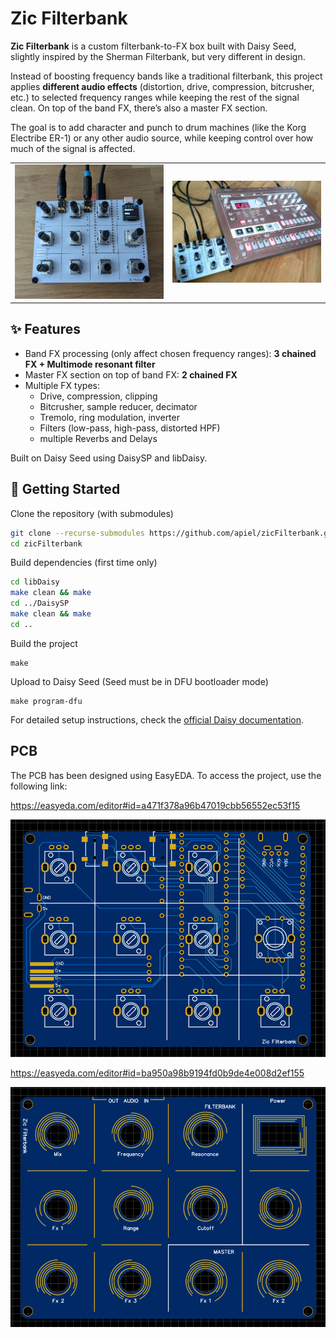 # Zic Filterbank

**Zic Filterbank** is a custom filterbank-to-FX box built with Daisy Seed, slightly inspired by the Sherman Filterbank, but very different in design.

Instead of boosting frequency bands like a traditional filterbank, this project applies **different audio effects** (distortion, drive, compression, bitcrusher, etc.) to selected frequency ranges while keeping the rest of the signal clean. On top of the band FX, there’s also a master FX section.

The goal is to add character and punch to drum machines (like the Korg Electribe ER-1) or any other audio source, while keeping control over how much of the signal is affected.

<table>
<tr>
<td>
<img src='https://github.com/apiel/zicFilterbank/blob/main/assets/filterbank1.png?raw=true' width='400'>
</td>
<td>
<img src='https://github.com/apiel/zicFilterbank/blob/main/assets/filterbank2.png?raw=true' width='400'>
</td>
</tr>
<table>

## ✨ Features

- Band FX processing (only affect chosen frequency ranges): **3 chained FX + Multimode resonant filter**
- Master FX section on top of band FX: **2 chained FX**
- Multiple FX types:
  - Drive, compression, clipping
  - Bitcrusher, sample reducer, decimator
  - Tremolo, ring modulation, inverter
  - Filters (low-pass, high-pass, distorted HPF)
  - multiple Reverbs and Delays

Built on Daisy Seed using DaisySP and libDaisy.

## 🚀 Getting Started
Clone the repository (with submodules)
```sh
git clone --recurse-submodules https://github.com/apiel/zicFilterbank.git
cd zicFilterbank
```

Build dependencies (first time only)
```sh
cd libDaisy
make clean && make
cd ../DaisySP
make clean && make
cd ..
```

Build the project
```
make
```

Upload to Daisy Seed (Seed must be in DFU bootloader mode)
```
make program-dfu
```

For detailed setup instructions, check the [official Daisy documentation](https://electro-smith.github.io/libDaisy/).

## PCB

The PCB has been designed using EasyEDA. To access the project, use the following link:

https://easyeda.com/editor#id=a471f378a96b47019cbb56552ec53f15

<img src='https://github.com/apiel/zicFilterbank/blob/main/assets/filterbank_pcb.png?raw=true' width='700'>

https://easyeda.com/editor#id=ba950a98b9194fd0b9de4e008d2ef155

<img src='https://github.com/apiel/zicFilterbank/blob/main/assets/filterbank_pcb_top.png?raw=true' width='700'>
